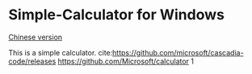 # Simple-Calculator for Windows

[Chinese version](./README_zhs.md)

This is a simple calculator.
cite:https://github.com/microsoft/cascadia-code/releases
https://github.com/Microsoft/calculator
1

